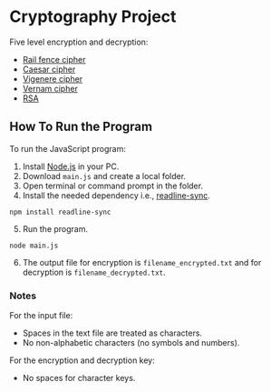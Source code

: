 # Cryptography Project

Five level encryption and decryption:

- [Rail fence cipher](https://en.wikipedia.org/wiki/Rail_fence_cipher)
- [Caesar cipher](https://en.wikipedia.org/wiki/Caesar_cipher)
- [Vigenere cipher](https://en.wikipedia.org/wiki/Vigen%C3%A8re_cipher)
- [Vernam cipher](https://en.wikipedia.org/wiki/Gilbert_Vernam#The_Vernam_cipher)
- [RSA](<https://en.wikipedia.org/wiki/RSA_(cryptosystem)>)

## How To Run the Program

To run the JavaScript program:

1. Install [Node.js](https://nodejs.org/en/download) in your PC.
2. Download `main.js` and create a local folder.
3. Open terminal or command prompt in the folder.
4. Install the needed dependency i.e., [readline-sync](https://www.npmjs.com/package/readline-sync).

```properties
npm install readline-sync
```

5. Run the program.

```properties
node main.js
```

6. The output file for encryption is `filename_encrypted.txt` and for decryption is `filename_decrypted.txt`.

### Notes

For the input file:

- Spaces in the text file are treated as characters.
- No non-alphabetic characters (no symbols and numbers).

For the encryption and decryption key:

- No spaces for character keys.
